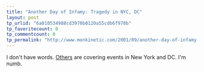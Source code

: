 ```yaml
---
title: "Another Day of Infamy: Tragedy in NYC, DC"
layout: post
tp_urlid: "6a010534988cd3970b0120a55cdb6f970b"
tp_favoritecount: 0
tp_commentcount: 0
tp_permalink: "http://www.monkinetic.com/2001/09/another-day-of-infamy-tragedy-in-nyc-dc.html"
---
```

I don&#39;t have words. <a href="http://www.scripting.com/">Others</a> are covering events in New York and DC. I&#39;m numb.
